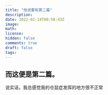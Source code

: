 ```yaml
---
title: "他说要有第二篇"
description: 
date: 2022-02-14T00:58:43Z
image: 
math: 
license: 
hidden: false
comments: true
draft: false
tags:
---
```

## 而这便是第二篇。
说实话，我总感觉我的仓鼠症发挥的地方很不正常